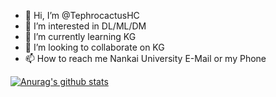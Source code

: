 - 👋 Hi, I’m @TephrocactusHC
- 👀 I’m interested in DL/ML/DM
- 🌱 I’m currently learning KG
- 💞️ I’m looking to collaborate on KG
- 📫 How to reach me Nankai University E-Mail or my Phone

[![Anurag's github stats](https://github-readme-stats.vercel.app/api?username=TephrocactusHC&theme=highcontrast&show_icons=true)](https://github.com/anuraghazra/github-readme-stats)





<!---
TephrocactusHC/TephrocactusHC is a ✨ special ✨ repository because its `README.md` (this file) appears on your GitHub profile.
You can click the Preview link to take a look at your changes.
--->
